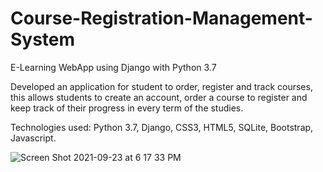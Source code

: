 # Course-Registration-Management-System
E-Learning WebApp using Django with Python 3.7

Developed an application for student to order, register and track courses, this allows students to create an account, order a course to register and keep track of their progress in every term of the studies.  

Technologies used: Python 3.7, Django, CSS3, HTML5, SQLite, Bootstrap, Javascript.



![Screen Shot 2021-09-23 at 6 17 33 PM](https://user-images.githubusercontent.com/47587428/134591460-e2863755-0946-4130-9551-4184a35e05c7.png)
